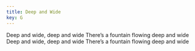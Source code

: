 ```yaml
---
title: Deep and Wide
key: G
---
```


Deep and wide, deep and wide
There’s a fountain flowing deep and wide
Deep and wide, deep and wide
There’s a fountain flowing deep and wide
